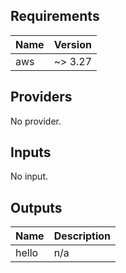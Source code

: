 ## Requirements

| Name | Version |
|------|---------|
| aws | ~> 3.27 |

## Providers

No provider.

## Inputs

No input.

## Outputs

| Name | Description |
|------|-------------|
| hello | n/a |
